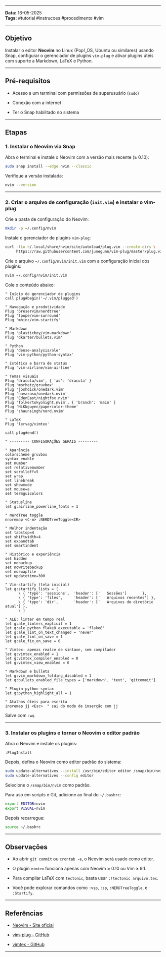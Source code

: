 
---

**Data:** 16-05-2025  
**Tags:** #tutorial #instrucoes #procedimento #vim

---

## Objetivo

Instalar o editor **Neovim** no Linux (Pop!_OS, Ubuntu ou similares) usando Snap, configurar o gerenciador de plugins `vim-plug` e ativar plugins úteis com suporte a Markdown, LaTeX e Python.

---

## Pré-requisitos

- Acesso a um terminal com permissões de superusuário (`sudo`)
    
- Conexão com a internet
    
- Ter o Snap habilitado no sistema
    

---

## Etapas

### 1. Instalar o Neovim via Snap

Abra o terminal e instale o Neovim com a versão mais recente (≥ 0.10):

```bash
sudo snap install --edge nvim --classic
```

Verifique a versão instalada:

```bash
nvim --version
```

---

### 2. Criar o arquivo de configuração (`init.vim`) e instalar o vim-plug

Crie a pasta de configuração do Neovim:

```bash
mkdir -p ~/.config/nvim
```

Instale o gerenciador de plugins `vim-plug`:

```bash
curl -fLo ~/.local/share/nvim/site/autoload/plug.vim --create-dirs \
     https://raw.githubusercontent.com/junegunn/vim-plug/master/plug.vim
```

Crie o arquivo `~/.config/nvim/init.vim` com a configuração inicial dos plugins:

```bash
nvim ~/.config/nvim/init.vim
```

Cole o conteúdo abaixo:

```vim
" Início do gerenciador de plugins
call plug#begin('~/.vim/plugged')

" Navegação e produtividade
Plug 'preservim/nerdtree'
Plug 'tpope/vim-surround'
Plug 'mhinz/vim-startify'

" Markdown
Plug 'plasticboy/vim-markdown'
Plug 'dkarter/bullets.vim'

" Python
Plug 'dense-analysis/ale'
Plug 'vim-python/python-syntax'

" Estética e barra de status
Plug 'vim-airline/vim-airline'

" Temas visuais
Plug 'dracula/vim', { 'as': 'dracula' }
Plug 'morhetz/gruvbox'
Plug 'joshdick/onedark.vim'
Plug 'navarasu/onedark.nvim'
Plug 'EdenEast/nightfox.nvim'
Plug 'folke/tokyonight.nvim', { 'branch': 'main' }
Plug 'NLKNguyen/papercolor-theme'
Plug 'shaunsingh/nord.nvim'

" LaTeX
Plug 'lervag/vimtex'

call plug#end()

" --------- CONFIGURAÇÕES GERAIS ---------

" Aparência
colorscheme gruvbox
syntax enable
set number
set relativenumber
set scrolloff=5
set wrap
set linebreak
set showmode
set mouse=a
set termguicolors

" Statusline
let g:airline_powerline_fonts = 1

" NerdTree toggle
nnoremap <C-n> :NERDTreeToggle<CR>

" Melhor indentação
set tabstop=4
set shiftwidth=4
set expandtab
set smartindent

" Histórico e experiência
set hidden
set nobackup
set nowritebackup
set noswapfile
set updatetime=300

" Vim-startify (tela inicial)
let g:startify_lists = [
      \ { 'type': 'sessions',  'header': ['   Sessões']       },
      \ { 'type': 'files',     'header': ['   Arquivos recentes'] },
      \ { 'type': 'dir',       'header': ['   Arquivos do diretório atual'] },
      \ ]

" ALE: linter em tempo real
let g:ale_linters_explicit = 1
let g:ale_python_flake8_executable = 'flake8'
let g:ale_lint_on_text_changed = 'never'
let g:ale_lint_on_save = 1
let g:ale_fix_on_save = 0

" Vimtex: apenas realce de sintaxe, sem compilador
let g:vimtex_enabled = 1
let g:vimtex_compiler_enabled = 0
let g:vimtex_view_enabled = 0

" Markdown e bullets
let g:vim_markdown_folding_disabled = 1
let g:bullets_enabled_file_types = ['markdown', 'text', 'gitcommit']

" Plugin python-syntax
let g:python_highlight_all = 1

" Atalhos úteis para escrita
inoremap jj <Esc>  " sai do modo de inserção com jj

```

Salve com `:wq`.

---

### 3. Instalar os plugins e tornar o Neovim o editor padrão

Abra o Neovim e instale os plugins:

```vim
:PlugInstall
```

Depois, defina o Neovim como editor padrão do sistema:

```bash
sudo update-alternatives --install /usr/bin/editor editor /snap/bin/nvim 110
sudo update-alternatives --config editor
```

Selecione o `/snap/bin/nvim` como padrão.

Para uso em scripts e Git, adicione ao final do `~/.bashrc`:

```bash
export EDITOR=nvim
export VISUAL=nvim
```

Depois recarregue:

```bash
source ~/.bashrc
```

---

## Observações

- Ao abrir `git commit` ou `crontab -e`, o Neovim será usado como editor.
    
- O plugin `vimtex` funciona apenas com Neovim ≥ 0.10 ou Vim ≥ 9.1.
    
- Para compilar LaTeX com `tectonic`, basta usar `:!tectonic arquivo.tex`.
    
- Você pode explorar comandos como `:vsp`, `:sp`, `:NERDTreeToggle`, e `:Startify`.
    

---

## Referências

- [Neovim - Site oficial](https://neovim.io/)
    
- [vim-plug - GitHub](https://github.com/junegunn/vim-plug)
    
- [vimtex - GitHub](https://github.com/lervag/vimtex)
    

---
